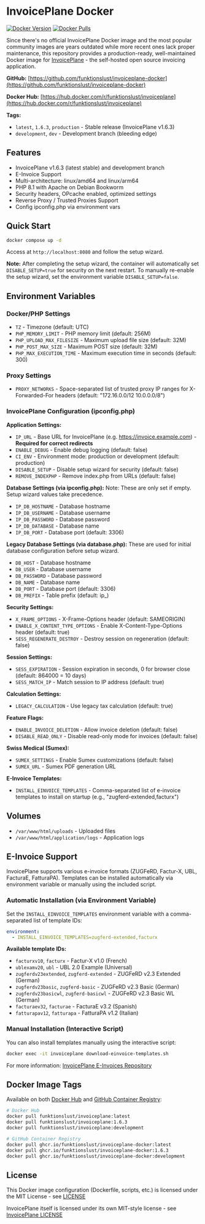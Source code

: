 # InvoicePlane Docker

[![Docker Version](https://img.shields.io/docker/v/funktionslust/invoiceplane/latest?label=docker)](https://hub.docker.com/r/funktionslust/invoiceplane)
[![Docker Pulls](https://img.shields.io/docker/pulls/funktionslust/invoiceplane)](https://hub.docker.com/r/funktionslust/invoiceplace)

Since there's no official InvoicePlane Docker image and the most popular community images are years outdated while more recent ones lack proper maintenance, this repository provides a production-ready, well-maintained Docker image for [InvoicePlane](https://invoiceplane.com/) - the self-hosted open source invoicing application.

**GitHub:** [https://github.com/funktionslust/invoiceplane-docker](https://github.com/funktionslust/invoiceplane-docker)

**Docker Hub:** [https://hub.docker.com/r/funktionslust/invoiceplane](https://hub.docker.com/r/funktionslust/invoiceplane)

**Tags:**
- `latest`, `1.6.3`, `production` - Stable release (InvoicePlane v1.6.3)
- `development`, `dev` - Development branch (bleeding edge)

## Features

- InvoicePlane v1.6.3 (latest stable) and development branch
- E-Invoice Support
- Multi-architecture: linux/amd64 and linux/arm64
- PHP 8.1 with Apache on Debian Bookworm
- Security headers, OPcache enabled, optimized settings
- Reverse Proxy / Trusted Proxies Support
- Config ipconfig.php via environment vars

## Quick Start

```bash
docker compose up -d
```

Access at `http://localhost:8080` and follow the setup wizard.

**Note:** After completing the setup wizard, the container will automatically set `DISABLE_SETUP=true` for security on the next restart. To manually re-enable the setup wizard, set the environment variable `DISABLE_SETUP=false`.

## Environment Variables

### Docker/PHP Settings

- `TZ` - Timezone (default: UTC)
- `PHP_MEMORY_LIMIT` - PHP memory limit (default: 256M)
- `PHP_UPLOAD_MAX_FILESIZE` - Maximum upload file size (default: 32M)
- `PHP_POST_MAX_SIZE` - Maximum POST size (default: 32M)
- `PHP_MAX_EXECUTION_TIME` - Maximum execution time in seconds (default: 300)

### Proxy Settings

- `PROXY_NETWORKS` - Space-separated list of trusted proxy IP ranges for X-Forwarded-For headers (default: "172.16.0.0/12 10.0.0.0/8")

### InvoicePlane Configuration (ipconfig.php)

**Application Settings:**
- `IP_URL` - Base URL for InvoicePlane (e.g. https://invoice.example.com) - **Required for correct redirects**
- `ENABLE_DEBUG` - Enable debug logging (default: false)
- `CI_ENV` - Environment mode: production or development (default: production)
- `DISABLE_SETUP` - Disable setup wizard for security (default: false)
- `REMOVE_INDEXPHP` - Remove index.php from URLs (default: false)

**Database Settings (via ipconfig.php):**
Note: These are only set if empty. Setup wizard values take precedence.
- `IP_DB_HOSTNAME` - Database hostname
- `IP_DB_USERNAME` - Database username
- `IP_DB_PASSWORD` - Database password
- `IP_DB_DATABASE` - Database name
- `IP_DB_PORT` - Database port (default: 3306)

**Legacy Database Settings (via database.php):**
These are used for initial database configuration before setup wizard.
- `DB_HOST` - Database hostname
- `DB_USER` - Database username
- `DB_PASSWORD` - Database password
- `DB_NAME` - Database name
- `DB_PORT` - Database port (default: 3306)
- `DB_PREFIX` - Table prefix (default: ip_)

**Security Settings:**
- `X_FRAME_OPTIONS` - X-Frame-Options header (default: SAMEORIGIN)
- `ENABLE_X_CONTENT_TYPE_OPTIONS` - Enable X-Content-Type-Options header (default: true)
- `SESS_REGENERATE_DESTROY` - Destroy session on regeneration (default: false)

**Session Settings:**
- `SESS_EXPIRATION` - Session expiration in seconds, 0 for browser close (default: 864000 = 10 days)
- `SESS_MATCH_IP` - Match session to IP address (default: true)

**Calculation Settings:**
- `LEGACY_CALCULATION` - Use legacy tax calculation (default: true)

**Feature Flags:**
- `ENABLE_INVOICE_DELETION` - Allow invoice deletion (default: false)
- `DISABLE_READ_ONLY` - Disable read-only mode for invoices (default: false)

**Swiss Medical (Sumex):**
- `SUMEX_SETTINGS` - Enable Sumex customizations (default: false)
- `SUMEX_URL` - Sumex PDF generation URL

**E-Invoice Templates:**
- `INSTALL_EINVOICE_TEMPLATES` - Comma-separated list of e-invoice templates to install on startup (e.g., "zugferd-extended,facturx")

## Volumes

- `/var/www/html/uploads` - Uploaded files
- `/var/www/html/application/logs` - Application logs

## E-Invoice Support

InvoicePlane supports various e-invoice formats (ZUGFeRD, Factur-X, UBL, FacturaE, FatturaPA). Templates can be installed automatically via environment variable or manually using the included script.

### Automatic Installation (via Environment Variable)

Set the `INSTALL_EINVOICE_TEMPLATES` environment variable with a comma-separated list of template IDs:

```yaml
environment:
  - INSTALL_EINVOICE_TEMPLATES=zugferd-extended,facturx
```

**Available template IDs:**
- `facturxv10`, `facturx` - Factur-X v1.0 (French)
- `ublexamv20`, `ubl` - UBL 2.0 Example (Universal)
- `zugferdv23extended`, `zugferd-extended` - ZUGFeRD v2.3 Extended (German)
- `zugferdv23basic`, `zugferd-basic` - ZUGFeRD v2.3 Basic (German)
- `zugferdv23basicwl`, `zugferd-basicwl` - ZUGFeRD v2.3 Basic WL (German)
- `facturaev32`, `facturae` - FacturaE v3.2 (Spanish)
- `fatturapav12`, `fatturapa` - FatturaPA v1.2 (Italian)

### Manual Installation (Interactive Script)

You can also install templates manually using the interactive script:

```bash
docker exec -it invoiceplane download-einvoice-templates.sh
```

For more information: [InvoicePlane E-Invoices Repository](https://github.com/InvoicePlane/InvoicePlane-e-invoices)

## Docker Image Tags

Available on both [Docker Hub](https://hub.docker.com/r/funktionslust/invoiceplane) and [GitHub Container Registry](https://github.com/funktionslust/invoiceplane-docker/pkgs/container/invoiceplane-docker):

```bash
# Docker Hub
docker pull funktionslust/invoiceplane:latest
docker pull funktionslust/invoiceplane:1.6.3
docker pull funktionslust/invoiceplane:development

# GitHub Container Registry
docker pull ghcr.io/funktionslust/invoiceplane-docker:latest
docker pull ghcr.io/funktionslust/invoiceplane-docker:1.6.3
docker pull ghcr.io/funktionslust/invoiceplane-docker:development
```

## License

This Docker image configuration (Dockerfile, scripts, etc.) is licensed under the MIT License - see [LICENSE](LICENSE)

InvoicePlane itself is licensed under its own MIT-style license - see [InvoicePlane LICENSE](https://github.com/InvoicePlane/InvoicePlane/blob/development/LICENSE.txt)
